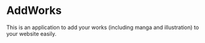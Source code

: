 # AddWorks
This is an application to add your works (including manga and illustration) to your website easily.
